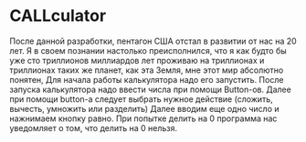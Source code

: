 # CALLculator
После данной разработки, пентагон США отстал в развитии от нас на 20 лет. Я в своем познании настолько преисполнился, что я как будто бы уже  сто триллионов миллиардов лет проживаю на триллионах и триллионах таких же планет, как эта Земля, мне этот мир абсолютно понятен,
Для начала работы калькулятора надо его запустить.
После запуска калькулятора надо ввести числа при помощи Button-ов.
Далее при помощи button-а следует выбрать нужное действие (сложить, вычесть, умножить или разделить)
Далее вводим еще одно число и нажнимаем кнопку равно.
При попытке делить на 0 программа нас уведомляет о том, что делить на 0 нельзя.
